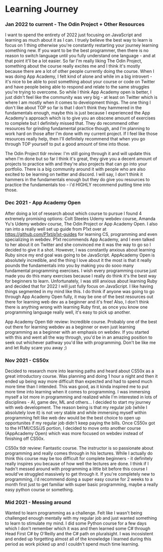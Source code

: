 # Learning Journey

### Jan 2022 to current - The Odin Project + Other Resources

I want to spend the entirety of 2022 just focusing on JavaScript and learning as much about it as I can. I truely believe the best way to learn is focus on 1 thing otherwise you're constantly restarting your journey learning something new. If you want to be the best programmer, then there is no reason to switch language until you fully understand one language - and at that point it'll be a lot easier. So far I'm really liking The Odin Project, something about the course really excites me and I think it's mostly because there are a lot of other people currently doing the course. When I was doing App Academy, I felt kind of alone and while im a big introvert - it's nice to be able to post something about your course or code on Twitter and have people being able to respond and relate to the same struggles you're trying to overcome. So while I think App Academy open is better, I just didn't feel like the community was very big - at least on Twitter which is where I am mostly when it comes to development things. The one thing I don't like about TOP so far is that I don't think they hammered in the fundamentals enough, maybe this is just because I experienced the App Academy's approach which is to give you an obscene amount of exercises to complete but I definitely missed that. They do recommend other resources for grinding fundamental practice though, and I'm planning to work hard on those after I'm done with my current project. If I feel like those resources really help, then I'll definitely recommend that when you go through TOP yourself to put a good amount of time into those.

The Odin Project tldr review: I'm still going through it and will update this when I'm done but so far I think it's great, they give you a decent amount of projects to practice with and they're also projects that can go into your portfolio. There is a big community around it with people who are also excited to be learning on twitter and discord. I will say, I don't think it hammers in the fundamentals enough but they do give you resources to practice the fundamentals too - i'd HIGHLY recommend putting time into those.

### Dec 2021 - App Academy Open

After doing a lot of research about which course to pursue I found 4 extremely promising options: Colt Steeles Udemy webdev course, Amanda Yu's Udemy webdev course, The Odin Project or App Academy Open. I also ran into a really well set up guide from P1xt over at https://github.com/P1xt/p1xt-guides for learning CS, programming and even specializing in webdev. P1xt recommends App Academy, and I even talked to her about it on Twitter and she convinced me it was the way to go so I decided to give it a shot. However, I was constantly anxious about learning Ruby since my end goal was going to be JavaScript. AppAcademy Open is absolutely incredible, and the thing I love about it the most is that it really pounds the fundamentals into you by making you do sooo many fundamental programming exercises. I wish every programming course just made you do this many exercises because I really do think it's the best way for beginners to learn. Unfortunately, I was still anxious about learning Ruby and decided that for 2022 I will just fully focus on JavaScript. I like having things segmented in my mind like this. I do think if anyone was going to go through App Academy Open fully, it may be one of the best resources out there for learning web dev as a beginner and it's free! Also, I don't think there is anything wrong with learning Ruby first, as once you know one programming language really well, it's easy to pick up another.

App Academy Open tldr review: Incredible course. Probably one of the best out there for learning webdev as a beginner or even just learning programming as a beginner with an emphasis on webdev. If you started with this and went all the way through, you'd be in an amazing position to seek out whichever pathway you'd like with programming. Don't be like me and let Ruby scare you away ;)

### Nov 2021 - CS50x

Decided to research more into learning paths and heard about CS50x as a great introductory course. Was planning and doing 1 hour a night and then it ended up being way more difficult than expected and had to spend much more time than I intended. This was good, as it kinda inspired me to put more time into learning when it comes to programming. I was immersing myself a lot more in programming and realized while I'm interested in lots of disciplines - AI, game dev, ML and others... I decided to start my journey with web development. The reason being is that my regular job (while I absolutely love it) is not very stable and while immersing myself within programming felt like web dev would be the best choice to open up opportunites if my regular job didn't keep paying the bills. Once CS50x got to the HTMl/CSS/JS portion, I decided to move onto another course (AppAcademy Open) which was more focused on webdev instead of finishing off CS50x.

CS50x tldr review: Fantastic course. The instructor is so passionate about programming and really comes through in his lectures. While I actually do think this course may be too difficult for complete beginners - it definitely really inspires you because of how well the lectures are done. I think if I hadn't messed around with programming a little bit before this course I would've struggled massively to get through it. If you're completely new to programming, i'd recommend doing a super easy course for 2 weeks to a month first just to get familiar with super basic programming, maybe a really easy python course or something.

### Mid 2021 - Messing around

Wanted to learn programming as a challenge. Felt like I wasn't being challenged enough mentally with my regular job and just wanted something to learn to stimulate my mind. I did some Python course for a few days which I don't remember which it was and then learned some C# through Head First C# by O'Reilly and the C# path on pluralsight. I was incosistent and ended up forgetting almost all of the knowledge I learned during this period as work picked up and I couldn't spend much time learning.
